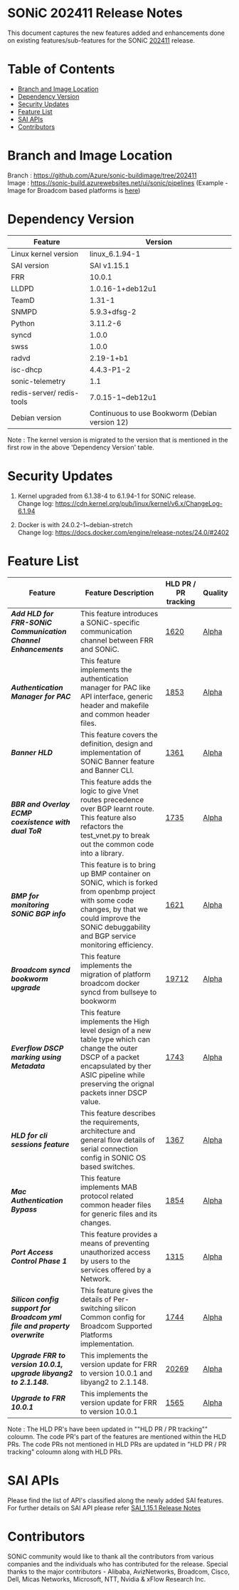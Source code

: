 # SONiC 202411 Release Notes

This document captures the new features added and enhancements done on existing features/sub-features for the SONiC [202411](https://github.com/orgs/sonic-net/projects/18/) release.



# Table of Contents

 * [Branch and Image Location](#branch-and-image-location)
 * [Dependency Version](#dependency-version)
 * [Security Updates](#security-updates)
 * [Feature List](#feature-list)
 * [SAI APIs](#sai-apis)
 * [Contributors](#contributors)


# Branch and Image Location  

Branch : https://github.com/Azure/sonic-buildimage/tree/202411 <br> 
Image  : https://sonic-build.azurewebsites.net/ui/sonic/pipelines  (Example - Image for Broadcom based platforms is [here](https://sonic-build.azurewebsites.net/ui/sonic/pipelines/138/builds/51255/artifacts/98637?branchName=master&artifactName=sonic-buildimage.broadcom))

# Dependency Version

|Feature                    | Version  |
| ------------------------- | --------------- |
| Linux kernel version      | linux_6.1.94-1  |
| SAI   version             | SAI v1.15.1    |
| FRR                       | 10.0.1   |
| LLDPD                     | 1.0.16-1+deb12u1 |
| TeamD                     | 1.31-1    |
| SNMPD                     | 5.9.3+dfsg-2 |
| Python                    | 3.11.2-6    |
| syncd                     | 1.0.0    |
| swss                      | 1.0.0    |
| radvd                     | 2.19-1+b1 |
| isc-dhcp                  | 4.4.3-P1-2  |
| sonic-telemetry           | 1.1    |
| redis-server/ redis-tools | 7.0.15-1~deb12u1   |
| Debian version			| Continuous to use Bookworm (Debian version 12)	|

Note : The kernel version is migrated to the version that is mentioned in the first row in the above 'Dependency Version' table.


# Security Updates

1. Kernel upgraded from 6.1.38-4 to 6.1.94-1 for SONiC release.<br>
   Change log: https://cdn.kernel.org/pub/linux/kernel/v6.x/ChangeLog-6.1.94

2. Docker is with 24.0.2-1~debian-stretch  <br>
   Change log: https://docs.docker.com/engine/release-notes/24.0/#2402


# Feature List

| Feature| Feature Description | HLD PR / PR tracking |	Quality |
| ------ | ------- | -----|-----|
| ***Add HLD for FRR-SONiC Communication Channel Enhancements*** | This feature introduces a SONiC-specific communication channel between FRR and SONiC.    |  [1620](https://github.com/sonic-net/SONiC/pull/1620)    | [Alpha](https://github.com/sonic-net/SONiC/blob/master/doc/SONiC%20feature%20quality%20definition.md) |   
| ***Authentication Manager for PAC*** | This feature implements the authentication manager for PAC like API interface, generic header and makefile and common header files.   | [1853](https://github.com/sonic-net/SONiC/issues/1853)   | [Alpha](https://github.com/sonic-net/SONiC/blob/master/doc/SONiC%20feature%20quality%20definition.md) | 
| ***Banner HLD*** | This feature covers the definition, design and implementation of SONiC Banner feature and Banner CLI. |[1361](https://github.com/sonic-net/SONiC/pull/1361)| [Alpha](https://github.com/sonic-net/SONiC/blob/master/doc/SONiC%20feature%20quality%20definition.md) |
| ***BBR and Overlay ECMP coexistence with dual ToR*** | This feature adds the logic to give Vnet routes precedence over BGP learnt route. This feature also refactors the test_vnet.py to break out the common code into a library. | [1735](https://github.com/sonic-net/SONiC/issues/1735) | [Alpha](https://github.com/sonic-net/SONiC/blob/master/doc/SONiC%20feature%20quality%20definition.md) | 
| ***BMP for monitoring SONiC BGP info*** | This feature is to bring up BMP container on SONiC, which is forked from openbmp project with some code changes, by that we could improve the SONiC debuggability and BGP service monitoring efficiency.    | [1621](https://github.com/sonic-net/SONiC/pull/1621)     | [Alpha](https://github.com/sonic-net/SONiC/blob/master/doc/SONiC%20feature%20quality%20definition.md) | 
| ***Broadcom syncd bookworm upgrade*** | This feature implements the migration of platform broadcom docker syncd from bullseye to bookworm | [19712](https://github.com/sonic-net/sonic-buildimage/pull/19712) | [Alpha](https://github.com/sonic-net/SONiC/blob/master/doc/SONiC%20feature%20quality%20definition.md) | 
| ***Everflow DSCP marking using Metadata*** | This feature implements the High level design of a new table type which can change the outer DSCP of a packet encapsulated by ther ASIC pipeline while preserving the orignal packets inner DSCP value. |  [1743](https://github.com/sonic-net/SONiC/pull/1743) | [Alpha](https://github.com/sonic-net/SONiC/blob/master/doc/SONiC%20feature%20quality%20definition.md) |
| ***HLD for cli sessions feature*** | This feature describes the requirements, architecture and general flow details of serial connection config in SONIC OS based switches. | [1367](https://github.com/sonic-net/SONiC/pull/1367) | [Alpha](https://github.com/sonic-net/SONiC/blob/master/doc/SONiC%20feature%20quality%20definition.md) |
| ***Mac Authentication Bypass*** | This feature implements MAB protocol related common header files for generic files and its changes. | [1854](https://github.com/sonic-net/SONiC/issues/1854)   | [Alpha](https://github.com/sonic-net/SONiC/blob/master/doc/SONiC%20feature%20quality%20definition.md) | 
| ***Port Access Control Phase 1*** | This feature provides a means of preventing unauthorized access by users to the services offered by a Network. | [1315](https://github.com/sonic-net/SONiC/pull/1315) | [Alpha](https://github.com/sonic-net/SONiC/blob/master/doc/SONiC%20feature%20quality%20definition.md) |
| ***Silicon config support for Broadcom yml file and property overwrite*** | This feature gives the details of Per-switching silicon Common config for Broadcom Supported Platforms implementation.   | [1744](https://github.com/sonic-net/SONiC/pull/1744) | [Alpha](https://github.com/sonic-net/SONiC/blob/master/doc/SONiC%20feature%20quality%20definition.md) | 
| ***Upgrade FRR to version 10.0.1, upgrade libyang2 to 2.1.148.*** | This implements the version update for FRR to version 10.0.1 and libyang2 to 2.1.148.  | [20269](https://github.com/sonic-net/sonic-buildimage/pull/20269)     | [Alpha](https://github.com/sonic-net/SONiC/blob/master/doc/SONiC%20feature%20quality%20definition.md) | 
| ***Upgrade to FRR 10.0.1*** | This implements the version update for FRR to version 10.0.1   | [1565](https://github.com/sonic-net/SONiC/issues/1565)     | [Alpha](https://github.com/sonic-net/SONiC/blob/master/doc/SONiC%20feature%20quality%20definition.md) | 


Note : The HLD PR's have been updated in ""HLD PR / PR tracking"" coloumn. The code PR's part of the features are mentioned within the HLD PRs. The code PRs not mentioned in HLD PRs are updated in "HLD PR / PR tracking" coloumn along with HLD PRs.

# SAI APIs

Please find the list of API's classified along the newly added SAI features. For further details on SAI API please refer [SAI_1.15.1 Release Notes](https://github.com/opencomputeproject/SAI/blob/master/doc/SAI_1.15.1_ReleaseNotes.md)


# Contributors 

SONiC community would like to thank all the contributors from various companies and the individuals who has contributed for the release. Special thanks to the major contributors - Alibaba, AvizNetworks, Broadcom, Cisco, Dell, Micas Networks, Microsoft, NTT, Nvidia & xFlow Research Inc.   

<br> 



